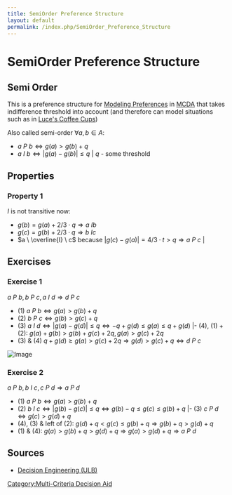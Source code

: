 ```yaml
---
title: SemiOrder Preference Structure
layout: default
permalink: /index.php/SemiOrder_Preference_Structure
---
```


# SemiOrder Preference Structure

## Semi Order
This is a preference structure for [Modeling Preferences](Modeling_Preferences) in [MCDA](MCDA) that takes indifference threshold into account (and therefore can model situations such as in [Luce's Coffee Cups](Luce's_Coffee_Cups))

Also called semi-order
$\forall a,b \in A:$
- $a \ P \ b \iff g(a) > g(b) + q$
- $a \ I \ b \iff |  g(a) - g(b) | \leqslant q$ |
$q$ - some threshold


## Properties
### Property 1
$I$ is not transitive now:
- $g(b) = g(a) + 2/3 \cdot q \Rightarrow a \ I b$
- $g(c) = g(b) + 2/3 \cdot q \Rightarrow b \ I c$
- $a \ \overline{I} \ c$ because $| g(c) - g(a) | = 4/3 \cdot t > q \Rightarrow a \ P \ c$ |

## Exercises
### Exercise 1
$a \ P \ b, b \ P \ c, a \ I \ d \Rightarrow d \ P \ c$
- (1) $a \ P \ b \iff g(a) > g(b) + q$
- (2) $b \ P \ c \iff g(b) > g(c) + q$
- (3) $a \ I \ d \iff |  g(a) - g(d) | \leqslant q \iff -q + g(d) \leqslant g(a) \leqslant q + g(d)$ |- (4), (1) + (2): $g(a) + g(b) > g(b) + g(c) + 2q, g(a) > g(c) + 2q$
- (3) & (4) $q + g(d) \geqslant g(a) > g(c) + 2q  \Rightarrow g(d) > g(c) + q \iff d \ P \ c$

<img src="https://raw.github.com/alexeygrigorev/wiki-figures/master/ulb/de/mcda/threshold-model-prop1.png" alt="Image">

### Exercise 2
$a \ P \ b, b \ I \ c, c \ P \ d \Rightarrow a \ P \ d$
- (1) $a \ P \ b \iff g(a) > g(b) + q$
- (2) $b \ I \ c \iff |  g(b) - g(c) | \leqslant q  \iff g(b) - q \leqslant g(c) \leqslant g(b) + q$ |- (3) $c \ P \ d \iff g(c) > g(d) + q$
- (4), (3) & left of (2): $g(d) + q < g(c) \leqslant g(b) + q \Rightarrow g(b) + q> g(d) + q$
- (1) & (4): $g(a) > g(b) + q > g(d) + q \Rightarrow g(a) > g(d) + q \Rightarrow a \ P \ d$ 



## Sources
- [Decision Engineering (ULB)](Decision_Engineering_(ULB))

[Category:Multi-Criteria Decision Aid](Category_Multi-Criteria_Decision_Aid)